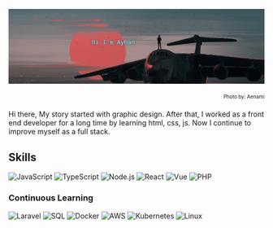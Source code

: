 ![](https://raw.githubusercontent.com/ayhan/ayhan/main/Hi%20I'm%20Ayhan%20.png)
<div style="text-align: right"><sub><sup>Photo by: Aenami</sup></sub></div>

Hi there, My story started with graphic design. After that, I worked as a front end developer for a long time by learning html, css, js. Now I continue to improve myself as a full stack.

## Skills

![JavaScript](https://img.shields.io/badge/-JavaScript-000?&logo=JavaScript)
![TypeScript](https://img.shields.io/badge/-TypeScript-000?&logo=TypeScript)
![Node.js](https://img.shields.io/badge/-Node.js-000?&logo=node.js)
![React](https://img.shields.io/badge/-React-000?&logo=React)
![Vue](https://img.shields.io/badge/-Vue-000?logo=Vue.js&logoColor=)
![PHP](https://img.shields.io/badge/-PHP-000?&logo=php)

### Continuous Learning

![Laravel](https://img.shields.io/badge/-Laravel-000?&logo=Laravel)
![SQL](https://img.shields.io/badge/-SQL-000?&logo=MySQL)
![Docker](https://img.shields.io/badge/-Docker-000?&logo=Docker)
![AWS](https://img.shields.io/badge/-AWS-000?&logo=Amazon-AWS&logoColor=F90)
![Kubernetes](https://img.shields.io/badge/-Kubernetes-000?&logo=Kubernetes)
![Linux](https://img.shields.io/badge/-Linux-000?&logo=Linux)
